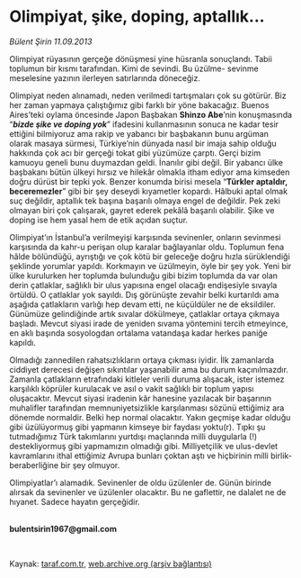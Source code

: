 # Olimpiyat, şike, doping, aptallık...

*Bülent Şirin 11.09.2013*

<div class="yazi"><p>Olimpiyat rüyasının gerçeğe dönüşmesi yine hüsranla sonuçlandı. Tabii toplumun bir kısmı tarafından. Kimi de sevindi. Bu üzülme- sevinme meselesine yazının ilerleyen satırlarında döneceğiz. </p>
<p>Olimpiyat neden alınamadı, neden verilmedi tartışmaları çok su götürür. Biz her zaman yapmaya çalıştığımız gibi farklı bir yöne bakacağız. Buenos Aires’teki oylama öncesinde Japon Başbakan <b>Shinzo Abe</b>’nin konuşmasında “<b><i>bizde şike ve doping yok</i></b>” ifadesini kullanmasının sonuca ne kadar tesir ettiğini bilmiyoruz ama rakip ve yabancı bir başbakanın bunu argüman olarak masaya sürmesi, Türkiye’nin dünyada nasıl bir imaja sahip olduğu hakkında çok acı bir gerçeği tokat gibi yüzümüze çarptı. Gerçi bizim kamuoyu geneli bunu duymazdan geldi. İnanılır gibi değil. Bir yabancı ülke başbakanı bütün ülkeyi hırsız ve hilekâr olmakla itham ediyor ama kimseden doğru dürüst bir tepki yok. Benzer konumda birisi mesela “<b>Türkler aptaldır, beceremezler</b>” gibi bir şey deseydi kıyametler kopardı. Hâlbuki aptal olmak suç değildir, aptallık tek başına başarılı olmaya engel de değildir. Pek zeki olmayan biri çok çalışarak, gayret ederek pekâlâ başarılı olabilir. Şike ve doping ise hem yasal hem de etik açıdan suçtur. </p>
<p>Olimpiyat’ın İstanbul’a verilmeyişi karşısında sevinenler, onların sevinmesi karşısında da kahr-u perişan olup karalar bağlayanlar oldu. Toplumun fena hâlde bölündüğü, ayrıştığı ve çok kötü bir geleceğe doğru hızla sürüklendiği şeklinde yorumlar yapıldı. Korkmayın ve üzülmeyin, öyle bir şey yok. Yeni bir ülke kurulurken her toplumda bulunduğu gibi bizim toplumda da var olan derin çatlaklar, sağlıklı bir ulus yapısına engel olacağı endişesiyle sıvayla örtüldü. O çatlaklar yok sayıldı. Dış görünüşte zevahir belki kurtarıldı ama aşağıda çatlakların varlığı hep devam etti, ne küçüldüler ne de eksildiler. Günümüze gelindiğinde artık sıvalar dökülmeye, çatlaklar ortaya çıkmaya başladı. Mevcut siyasi irade de yeniden sıvama yöntemini tercih etmeyince, en aklı başında sosyologdan ortalama vatandaşa kadar herkes paniğe kapıldı.</p>
<p>Olmadığı zannedilen rahatsızlıkların ortaya çıkması iyidir. İlk zamanlarda ciddiyet derecesi değişen sıkıntılar yaşanabilir ama bu durum kaçınılmazdır. Zamanla çatlakların etrafındaki kitleler verili duruma alışacak, ister istemez karşılıklı köprüler kurulacak ve asıl o vakit sağlıklı bir toplum yapısı oluşacaktır. Mevcut siyasi iradenin kâr hanesine yazılacak bir başarının muhalifler tarafından memnuniyetsizlikle karşılanması sözünü ettiğimiz ara dönemde normaldir. Belki hep normal olacaktır. Yakın geçmişe kadar olduğu gibi üzülüyormuş gibi yapmanın kimseye bir faydası yoktu(r). Tıpkı şu tutmadığımız Türk takımlarını yurtdışı maçlarında milli duygularla (!) destekliyormuş gibi yapmamızın olmadığı gibi. Milliyetçilik ve ulus-devlet kavramlarını ithal ettiğimiz Avrupa bunları çoktan aştı ve hiçbirinin milli birlik- beraberliğine bir şey olmuyor. </p>
<p>Olimpiyatlar’ı alamadık. Sevinenler de oldu üzülenler de. Günün birinde alırsak da sevinenler ve üzülenler olacaktır. Bu ne gaflettir, ne dalalet ne de hıyanet. Sadece hayatın gerçeğidir.</p><b>
<p><br/>bulentsirin1967@gmail.com</p>
<p></p></b> 
</div>

Kaynak: [taraf.com.tr](http://www.taraf.com.tr:80/bulent-sirin/makale-olimpiyat-sike-doping-aptallik.htm), [web.archive.org (arşiv bağlantısı)](http://web.archive.org/web/20130924132749/http://www.taraf.com.tr:80/bulent-sirin/makale-olimpiyat-sike-doping-aptallik.htm)
